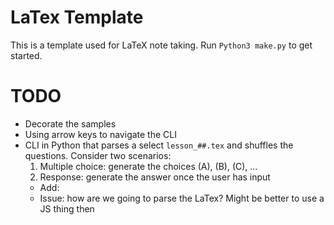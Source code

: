 # LaTex Template
This is a template used for LaTeX note taking. Run `Python3 make.py` to get started.

# TODO
- Decorate the samples
- Using arrow keys to navigate the CLI
- CLI in Python that parses a select `lesson_##.tex` and shuffles the questions. Consider two scenarios:
    1. Multiple choice: generate the choices (A), (B), (C), ...
    2. Response: generate the answer once the user has input
    - Add:
    - Issue: how are we going to parse the LaTex? Might be better to use a JS thing then
